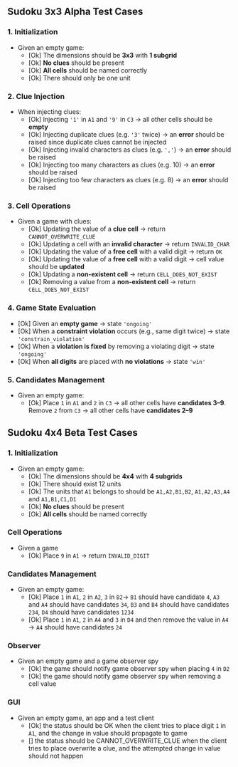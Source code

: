 ## Sudoku 3x3 Alpha Test Cases

### 1. Initialization
- Given an empty game:
    - [Ok] The dimensions should be **3x3** with **1 subgrid**
    - [Ok] **No clues** should be present
    - [Ok] **All cells** should be named correctly
    - [Ok] There should only be one unit

### 2. Clue Injection
- When injecting clues:
    - [Ok] Injecting `'1'` in `A1` and `'9'` in `C3` &rarr; all other cells should be **empty**
    - [Ok] Injecting duplicate clues (e.g. `'3'` twice) &rarr; an **error** should be raised since duplicate clues cannot be injected
    - [Ok] Injecting invalid characters as clues (e.g. `','`) &rarr; an **error** should be raised
    - [Ok] Injecting too many characters as clues (e.g. 10) &rarr; an **error** should be raised
    - [Ok] Injecting too few characters as clues (e.g. 8) &rarr; an **error** should be raised

### 3. Cell Operations
- Given a game with clues:
  - [Ok] Updating the value of a **clue cell** &rarr; return `CANNOT_OVERWRITE_CLUE`
  - [Ok] Updating a cell with an **invalid character** &rarr; return `INVALID_CHAR`
  - [Ok] Updating the value of a **free cell** with a valid digit &rarr; return `OK` 
  - [Ok] Updating the value of a **free cell** with a valid digit &rarr; cell value should be **updated**
  - [Ok] Updating a **non-existent cell** &rarr; return `CELL_DOES_NOT_EXIST`
  - [Ok] Removing a value from a **non-existent cell** &rarr; return `CELL_DOES_NOT_EXIST`

### 4. Game State Evaluation
- [Ok] Given an **empty game** &rarr; state `'ongoing'`
- [Ok] When a **constraint violation** occurs (e.g., same digit twice) &rarr; state `'constrain_violation'`
- [Ok] When a **violation is fixed** by removing a violating digit &rarr; state `'ongoing'`
- [Ok] When **all digits** are placed with **no violations** &rarr; state `'win'`

### 5. Candidates Management
- Given an empty game:
  - [Ok] Place `1` in `A1` and `2` in `C3` &rarr; all other cells have **candidates 3–9**. Remove `2` from `C3` &rarr; all other cells have **candidates 2–9**

## Sudoku 4x4 Beta Test Cases
### 1. Initialization
- Given an empty game:
    - [Ok] The dimensions should be **4x4** with **4 subgrids**
    - [Ok] There should exist 12 units
    - [Ok] The units that `A1` belongs to should be `A1,A2,B1,B2`, `A1,A2,A3,A4` and `A1,B1,C1,D1`             
    - [Ok] **No clues** should be present
    - [Ok] **All cells** should be named correctly

### Cell Operations
- Given a game
  - [Ok]  Place `9` in `A1` -> return `INVALID_DIGIT`

### Candidates Management
- Given an empty game:
  - [Ok] Place `1` in `A1`, `2` in `A2`, `3` in `B2`-> `B1` should have candidate `4`, `A3` and `A4` should have candidates `34`, `B3` and `B4` should have candidates `234`, `D4` should have candidates `1234`
  - [Ok] Place `1` in `A1`, `2` in `A4` and `3` in `D4` and then remove the value in `A4` -> `A4` should have candidates `24`

### Observer
- Given an empty game and a game observer spy
  - [Ok] the game should notify game observer spy when placing `4` in `D2`
  - [Ok] the game should notify game observer spy when removing a cell value

### GUI
- Given an empty game, an app and a test client
  - [Ok] the status should be OK when the client tries to place digit `1` in `A1`, and the change in value should propagate to game
  - [] the status should be CANNOT_OVERWRITE_CLUE when the client tries to place overwrite a clue, and the attempted change in value should not happen